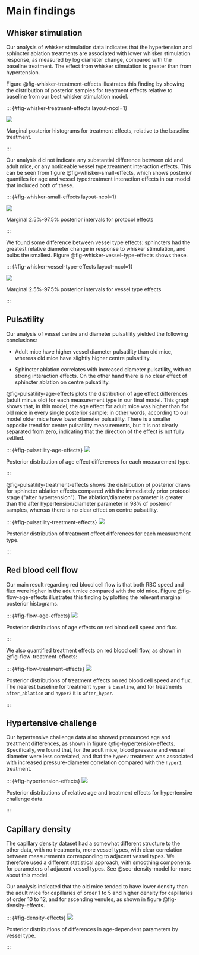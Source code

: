 # Main findings

## Whisker stimulation

Our analysis of whisker stimulation data indicates that the hypertension
and sphincter ablation treatments are associated with lower whisker
stimulation response, as measured by log diameter change, compared with the
baseline treatment. The effect from whisker stimulation is greater than from
hypertension.

Figure @fig-whisker-treatment-effects illustrates this finding by showing the
distribution of posterior samples for treatment effects relative to baseline
from our best whisker stimulation model.

::: {#fig-whisker-treatment-effects layout-ncol=1}

![](../plots/whisker-treatment-effects.png)

Marginal posterior histograms for treatment effects, relative to the baseline
treatment. 

:::

Our analysis did not indicate any substantial difference between old and adult
mice, or any noticeable vessel type:treatment interaction effects. This can be
seen from figure @fig-whisker-small-effects, which shows posterior quantiles
for age and vessel type:treatment interaction effects in our model that included
both of these.

::: {#fig-whisker-small-effects layout-ncol=1}

![](../plots/whisker-protocol-effects.png)

Marginal 2.5%-97.5% posterior intervals for protocol effects

:::

We found some difference between vessel type effects: sphincters had the
greatest relative diameter change in response to whisker stimulation, and bulbs
the smallest. Figure @fig-whisker-vessel-type-effects shows these.

::: {#fig-whisker-vessel-type-effects layout-ncol=1}

![](../plots/whisker-vessel-type-effects.png)

Marginal 2.5%-97.5% posterior intervals for vessel type effects

:::

## Pulsatility

Our analysis of vessel centre and diameter pulsatility yielded the following
conclusions:

- Adult mice have higher vessel diameter pulsatility than old mice, whereas old
mice have slightly higher centre pulsatility.

- Sphincter ablation correlates with increased diameter pulsatility, with
no strong interaction effects. On the other hand there is no clear effect of
sphincter ablation on centre pulsatility.

@fig-pulsatility-age-effects plots the distribution of age effect differences
(adult minus old) for each measurement type in our final model. This graph
shows that, in this model, the age effect for adult mice was higher than for old
mice in every single posterior sample: in other words, according to our model
older mice have lower diameter pulsatility. There is a smaller opposite trend
for centre pulsatility measurements, but it is not clearly separated from zero,
indicating that the direction of the effect is not fully settled.

::: {#fig-pulsatility-age-effects}
![](../plots/pulsatility-age-effects.png)

Posterior distribution of age effect differences for each measurement type.

:::

@fig-pulsatility-treatment-effects shows the distribution of posterior draws for
sphincter ablation effects compared with the immediately prior protocol stage
("after hypertension"). The ablation/diameter parameter is greater than the
after hypertension/diameter parameter in 98% of posterior samples, whereas there
is no clear effect on centre pulsatility.

::: {#fig-pulsatility-treatment-effects}
![](../plots/pulsatility-treatment-effects.png)

Posterior distribution of treatment effect differences for each measurement type.

:::

## Red blood cell flow

Our main result regarding red blood cell flow is that both RBC speed and
flux were higher in the adult mice compared with the old mice. Figure
@fig-flow-age-effects illustrates this finding by plotting the relevant marginal
posterior histograms.

::: {#fig-flow-age-effects}
![](../plots/flow-age-effects.png)

Posterior distributions of age effects on red blood cell speed and flux.

:::

We also quantified treatment effects on red blood cell flow, as shown in
@fig-flow-treatment-effects:

::: {#fig-flow-treatment-effects}
![](../plots/flow-treatment-effects.png)

Posterior distributions of treatment effects on red blood cell speed and flux.
The nearest baseline for treatment `hyper` is `baseline`, and for treatments
`after_ablation` and `hyper2` it is `after_hyper`.

:::

## Hypertensive challenge

Our hypertensive challenge data also showed pronounced age and treatment
differences, as shown in figure @fig-hypertension-effects. Specifically, we
found that, for the adult mice, blood pressure and vessel diameter were less
correlated, and that the `hyper2` treatment was associated with increased
pressure-diameter correlation compared with the `hyper1` treatment.

::: {#fig-hypertension-effects}
![](../plots/hypertension-age-and-treatment.png)

Posterior distributions of relative age and treatment effects for hypertensive
challenge data.

:::

## Capillary density

The capillary density dataset had a somewhat different structure to the other
data, with no treatments, more vessel types, with clear correlation between
measurements corresponding to adjacent vessel types. We therefore used a
different statistical approach, with smoothing components for parameters of
adjacent vessel types. See @sec-density-model for more about this model.

Our analysis indicated that the old mice tended to have lower density
than the adult mice for capillaries of order 1 to 5 and higher density for
capillaries of order 10 to 12, and for ascending venules, as shown in figure
@fig-density-effects.

::: {#fig-density-effects}
![](../plots/density-effects.png)

Posterior distributions of differences in age-dependent parameters by vessel
type.

:::

